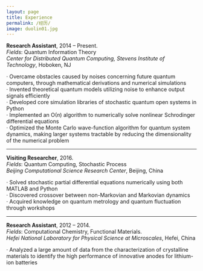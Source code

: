 ```yaml
---
layout: page
title: Experience
permalink: /经历/
image: duolin01.jpg
---
```

**Research Assistant**, 2014 – Present.  
*Fields*: Quantum Information Theory   
*Center for Distributed Quantum Computing, Stevens Institute of Technology*, Hoboken, NJ

·    Overcame obstacles caused by noises concerning future quantum computers, through mathematical derivations and numerical simulations   
·    Invented theoretical quantum models utilizing noise to enhance output signals efficiently     
·    Developed core simulation libraries of stochastic quantum open systems in Python    
·    Implemented an O(*n*) algorithm to numerically solve nonlinear Schrodinger differential equations     
·    Optimized the Monte Carlo wave-function algorithm for quantum system dynamics, making larger systems tractable by reducing the dimensionality of the numerical problem



****

**Visiting Researcher**, 2016.  
*Fields*: Quantum Computing, Stochastic Process   
*Beijing Computational Science Research Center*, Beijing, China

·    Solved stochastic partial differential equations numerically using both MATLAB and Python     
·    Discovered crossover between non-Markovian and Markovian dynamics    
·    Acquired knowledge on quantum metrology and quantum fluctuation through workshops



****

**Research Assistant**,  2012 – 2014.   
 *Fields*: Computational Chemistry, Functional Materials.   
 *Hefei National Laboratory for Physical Science at Microscales*, Hefei, China

·    Analyzed a large amount of data from the characterization of crystalline materials to identify the high performance of innovative anodes for lithium-ion batteries
